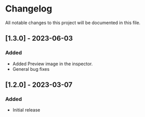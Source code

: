 # Changelog

All notable changes to this project will be documented in this file.

## [1.3.0] - 2023-06-03

### Added
 - Added Preview image in the inspector.
 - General bug fixes

## [1.2.0] - 2023-03-07

### Added
 - Initial release
